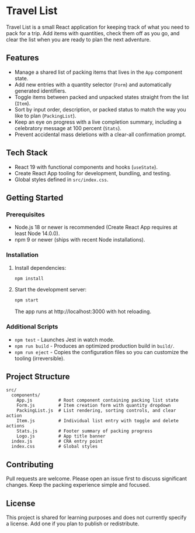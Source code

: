 # Travel List

Travel List is a small React application for keeping track of what you need to pack for a trip. Add items with quantities, check them off as you go, and clear the list when you are ready to plan the next adventure.

## Features

- Manage a shared list of packing items that lives in the `App` component state.
- Add new entries with a quantity selector (`Form`) and automatically generated identifiers.
- Toggle items between packed and unpacked states straight from the list (`Item`).
- Sort by input order, description, or packed status to match the way you like to plan (`PackingList`).
- Keep an eye on progress with a live completion summary, including a celebratory message at 100 percent (`Stats`).
- Prevent accidental mass deletions with a clear-all confirmation prompt.

## Tech Stack

- React 19 with functional components and hooks (`useState`).
- Create React App tooling for development, bundling, and testing.
- Global styles defined in `src/index.css`.

## Getting Started

### Prerequisites

- Node.js 18 or newer is recommended (Create React App requires at least Node 14.0.0).
- npm 9 or newer (ships with recent Node installations).

### Installation

1. Install dependencies:
   ```bash
   npm install
   ```
2. Start the development server:
   ```bash
   npm start
   ```
   The app runs at http://localhost:3000 with hot reloading.

### Additional Scripts

- `npm test` - Launches Jest in watch mode.
- `npm run build` - Produces an optimized production build in `build/`.
- `npm run eject` - Copies the configuration files so you can customize the tooling (irreversible).

## Project Structure

```
src/
  components/
    App.js          # Root component containing packing list state
    Form.js         # Item creation form with quantity dropdown
    PackingList.js  # List rendering, sorting controls, and clear action
    Item.js         # Individual list entry with toggle and delete actions
    Stats.js        # Footer summary of packing progress
    Logo.js         # App title banner
  index.js          # CRA entry point
  index.css         # Global styles
```

## Contributing

Pull requests are welcome. Please open an issue first to discuss significant changes. Keep the packing experience simple and focused.

## License

This project is shared for learning purposes and does not currently specify a license. Add one if you plan to publish or redistribute.
